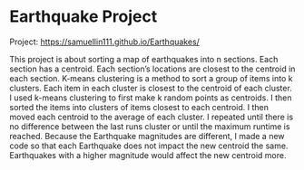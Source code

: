 ﻿# Earthquake Project
Project: https://samuellin111.github.io/Earthquakes/


This project is about sorting a map of earthquakes into n sections. Each section has a centroid. Each section’s locations are closest to the centroid in each section. K-means clustering is a method to sort a group of items into k clusters. Each item in each cluster is closest to the centroid of each cluster. I used k-means clustering to first make k random points as centroids. I then sorted the items into clusters of items closest to each centroid. I then moved each centroid to the average of each cluster. I repeated until there is no difference between the last runs cluster or until the maximum runtime is reached. Because the Earthquake magnitudes are different, I made a new code so that each Earthquake does not impact the new centroid the same. Earthquakes with a higher magnitude would affect the new centroid more.


